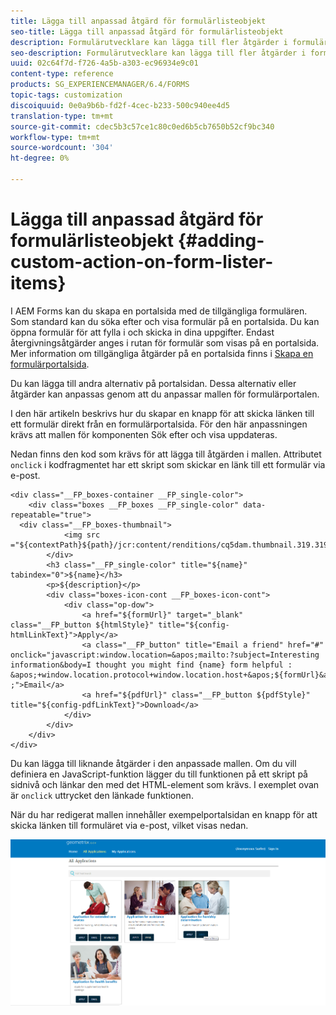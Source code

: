 ```yaml
---
title: Lägga till anpassad åtgärd för formulärlisteobjekt
seo-title: Lägga till anpassad åtgärd för formulärlisteobjekt
description: Formulärutvecklare kan lägga till fler åtgärder i formulärportalsidan. Som standard kan du använda formulärlistan för att öppna formuläret, fylla i det och skicka det.
seo-description: Formulärutvecklare kan lägga till fler åtgärder i formulärportalsidan. Som standard kan du använda formulärlistan för att öppna formuläret, fylla i det och skicka det.
uuid: 02c64f7d-f726-4a5b-a303-ec96934e9c01
content-type: reference
products: SG_EXPERIENCEMANAGER/6.4/FORMS
topic-tags: customization
discoiquuid: 0e0a9b6b-fd2f-4cec-b233-500c940ee4d5
translation-type: tm+mt
source-git-commit: cdec5b3c57ce1c80c0ed6b5cb7650b52cf9bc340
workflow-type: tm+mt
source-wordcount: '304'
ht-degree: 0%

---
```



# Lägga till anpassad åtgärd för formulärlisteobjekt {#adding-custom-action-on-form-lister-items}

I AEM Forms kan du skapa en portalsida med de tillgängliga formulären. Som standard kan du söka efter och visa formulär på en portalsida. Du kan öppna formulär för att fylla i och skicka in dina uppgifter. Endast återgivningsåtgärder anges i rutan för formulär som visas på en portalsida. Mer information om tillgängliga åtgärder på en portalsida finns i [Skapa en formulärportalsida](/help/forms/using/creating-form-portal-page.md).

Du kan lägga till andra alternativ på portalsidan. Dessa alternativ eller åtgärder kan anpassas genom att du anpassar mallen för formulärportalen.

I den här artikeln beskrivs hur du skapar en knapp för att skicka länken till ett formulär direkt från en formulärportalsida. För den här anpassningen krävs att mallen för komponenten Sök efter och visa uppdateras.

Nedan finns den kod som krävs för att lägga till åtgärden i mallen. Attributet `onclick` i kodfragmentet har ett skript som skickar en länk till ett formulär via e-post.

```mxml
<div class="__FP_boxes-container __FP_single-color">
    <div class="boxes __FP_boxes __FP_single-color" data-repeatable="true">
  <div class="__FP_boxes-thumbnail">
            <img src ="${contextPath}${path}/jcr:content/renditions/cq5dam.thumbnail.319.319.png">
        </div>
        <h3 class="__FP_single-color" title="${name}" tabindex="0">${name}</h3>
        <p>${description}</p>
        <div class="boxes-icon-cont __FP_boxes-icon-cont">
            <div class="op-dow">
                <a href="${formUrl}" target="_blank" class="__FP_button ${htmlStyle}" title="${config-htmlLinkText}">Apply</a>
                <a class="__FP_button" title="Email a friend" href="#" onclick="javascript:window.location=&apos;mailto:?subject=Interesting information&body=I thought you might find {name} form helpful :  &apos;+window.location.protocol+window.location.host+&apos;${formUrl}&apos; ;">Email</a>
                <a href="${pdfUrl}" class="__FP_button ${pdfStyle}" title="${config-pdfLinkText}">Download</a>
            </div>
        </div>
    </div>
</div>
```

Du kan lägga till liknande åtgärder i den anpassade mallen. Om du vill definiera en JavaScript-funktion lägger du till funktionen på ett skript på sidnivå och länkar den med det HTML-element som krävs. I exemplet ovan är `onclick` uttrycket den länkade funktionen.

När du har redigerat mallen innehåller exempelportalsidan en knapp för att skicka länken till formuläret via e-post, vilket visas nedan.

![e-post](assets/email.png)

